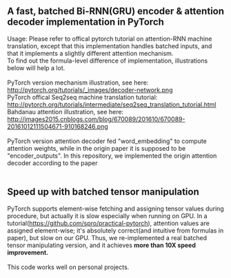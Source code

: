 ## A fast, batched Bi-RNN(GRU) encoder & attention decoder implementation in PyTorch
Usage: Please refer to offical pytorch tutorial on attention-RNN machine translation, except that this implementation
handles batched inputs, and that it implements a slightly different attention mechanism.<br>
To find out the formula-level difference of implementation, illustrations below will help a lot.<br>
<br>
PyTorch version mechanism illustration, see here: <br>
http://pytorch.org/tutorials/_images/decoder-network.png<br>
PyTorch offical Seq2seq machine translation tutorial:<br>
http://pytorch.org/tutorials/intermediate/seq2seq_translation_tutorial.html<br>
Bahdanau attention illustration, see here:<br>
http://images2015.cnblogs.com/blog/670089/201610/670089-20161012111504671-910168246.png<br>
<br>
PyTorch version attention decoder fed "word_embedding" to compute attention weights,
while in the origin paper it is supposed to be "encoder_outputs". In this repository, 
we implemented the origin attention decoder according to the paper<br>
<br>
## Speed up with batched tensor manipulation
PyTorch supports element-wise fetching and assigning tensor values during procedure, but actually it is slow especially when running on GPU. In a tutorial(https://github.com/spro/practical-pytorch),
attention values are assigned element-wise; it's absolutely correct(and intuitive from formulas in paper), but slow on our GPU.
Thus, we re-implemented a real batched tensor manipulating version, and it achieves <b>more than 10X speed improvement.</b><br>
<br>
This code works well on personal projects.

